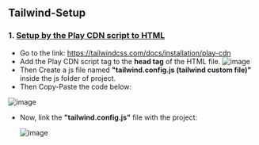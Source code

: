 ## Tailwind-Setup

### 1. <ins> Setup by the Play CDN script to HTML </ins>
-  Go to the link: https://tailwindcss.com/docs/installation/play-cdn
-  Add the Play CDN script tag to the **head tag** of the HTML file.
![image](https://github.com/user-attachments/assets/d64b2e1b-3712-464b-85b4-bcce782de27d)
-  Then Create a js file named **"tailwind.config.js (tailwind custom file)"** inside the js folder of project.
-  Then Copy-Paste the code below:
  
  ![image](https://github.com/user-attachments/assets/1b2c610c-0628-4e8d-b275-11dfd92bcc63)

  - Now, link the **"tailwind.config.js"** file with the project:
    
    ![image](https://github.com/user-attachments/assets/5f8ac683-03dc-4918-a042-bb2a6a8b45f3)


